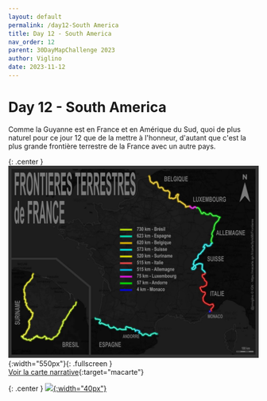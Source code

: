 ```yaml
---
layout: default
permalink: /day12-South America
title: Day 12 - South America
nav_order: 12
parent: 30DayMapChallenge 2023
author: Viglino
date: 2023-11-12
---
```

# Day 12 - South America

Comme la Guyanne est en France et en Amérique du Sud, quoi de plus naturel pour ce jour 12 que de la mettre à l'honneur, d'autant que c'est la plus grande frontière terrestre de la France avec un autre pays.

{: .center }
![](./day12-south-america.jpg){:width="550px"}{: .fullscreen }    
[Voir la carte narrative](https://macarte.ign.fr/carte/9yIs9B/Frontieres){:target="macarte"}

{: .center }
[![](https://upload.wikimedia.org/wikipedia/commons/5/5a/X_icon_2.svg){:width="40px"}](https://twitter.com/jmviglino/status/1723583422906438101)
